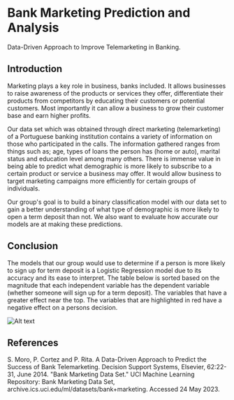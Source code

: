 # Bank Marketing Prediction and Analysis
Data-Driven Approach to Improve Telemarketing in Banking.

## Introduction

Marketing plays a key role in business, banks included. It allows businesses to raise awareness of the products or services they offer, differentiate their products from competitors by educating their customers or potential customers. Most importantly it can allow a business to grow their customer base and earn higher profits.

Our data set which was obtained through direct marketing (telemarketing) of a Portuguese banking institution contains a variety of information on those who participated in the calls. The information gathered ranges from things such as; age, types of loans the person has (home or auto), marital status and education level among many others. There is immense value in being able to predict what demographic is more likely to subscribe to a certain product or service a business may offer. It would allow business to target marketing campaigns more efficiently for certain groups of individuals.

Our group's goal is to build a binary classification model with our data set to gain a better understanding of what type of demographic is more likely to open a term deposit than not. We also want to evaluate how accurate our models are at making these predictions.

## Conclusion

The models that our group would use to determine if a person is more likely to sign up for term deposit is a Logistic Regression model due to its accuracy and its ease to interpret. The table below is sorted based on the magnitude that each independent variable has the dependent variable (whether someone will sign up for a term deposit). The variables that have a greater effect near the top. The variables that are highlighted in red have a negative effect on a persons decision.

![Alt text](relative%20path/LR_Model_Summary.png?raw=true "Title")

## References

S. Moro, P. Cortez and P. Rita. A Data-Driven Approach to Predict the Success of Bank Telemarketing. Decision Support Systems, Elsevier, 62:22-31, June 2014.
"Bank Marketing Data Set." UCI Machine Learning Repository: Bank Marketing Data Set, archive.ics.uci.edu/ml/datasets/bank+marketing. Accessed 24 May 2023.
